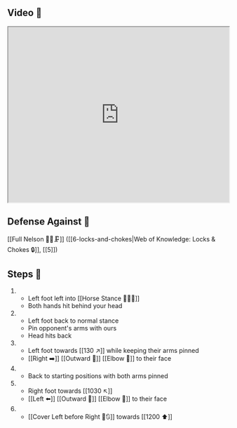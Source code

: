 ## Video 🎥

<iframe src="https://www.youtube.com/embed/5b14B_1sQi8" width="100%" height="400"></iframe>

## Defense Against 🤺

[[Full Nelson 🤼‍♂️🗜️]] ([[6-locks-and-chokes|Web of Knowledge: Locks & Chokes 🔒]], [[5]])

## Steps 👣

1. - Left foot left into [[Horse Stance 🏇🧍‍♂️]]
    - Both hands hit behind your head
2. - Left foot back to normal stance
    - Pin opponent's arms with ours
    - Head hits back
3. - Left foot towards [[130 ↗️]] while keeping their arms pinned
    - [[Right ➡️]] [[Outward 🔼]] [[Elbow 💪]] to their face
4. - Back to starting positions with both arms pinned
5. - Right foot towards [[1030 ↖️]]
    - [[Left ⬅️]] [[Outward 🔼]] [[Elbow 💪]] to their face
6. - [[Cover Left before Right 🦶🔃]] towards [[1200 ⬆️]]
